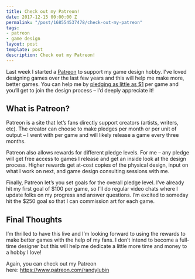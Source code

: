 ```yaml
---
title: Check out my Patreon!
date: 2017-12-15 00:00:00 Z
permalink: "/post/168554537478/check-out-my-patreon"
tags:
- patreon
- game design
layout: post
template: post
description: Check out my Patreon!
---
```


<p>Last week I started a <a href="https://www.patreon.com/randylubin">Patreon</a> to support my game design hobby. I’ve loved designing games over the last few years and this will help me make more, better games. You can help me by <a href="https://www.patreon.com/randylubin">pledging as little as $1</a> per game and you’ll get to join the design process – I’d deeply appreciate it!</p><h2>What is Patreon?</h2><p>Patreon is a site that let’s fans directly support creators (artists, writers, etc). The creator can choose to make pledges per month or per unit of output – I went with per game and will likely release a game every three months.</p><p>Patreon also allows rewards for different pledge levels. For me – any pledge will get free access to games I release and get an inside look at the design process. Higher rewards get at-cost copies of the physical design, input on what I work on next, and game design consulting sessions with me.</p><p>Finally, Patreon let’s you set goals for the overall pledge level. I’ve already hit my first goal of $100 per game, so I’ll do regular video chats where I update folks on my progress and answer questions. I’m excited to someday hit the $250 goal so that I can commission art for each game.</p><h2>Final Thoughts</h2><p>I’m thrilled to have this live and I’m looking forward to using the rewards to make better games with the help of my fans. I don’t intend to become a full-time designer but this will help me dedicate a little more time and money to a hobby I love!</p><p>Again, you can check out my Patreon here:&nbsp;<a href="https://www.patreon.com/randylubin">https://www.patreon.com/randylubin</a></p>